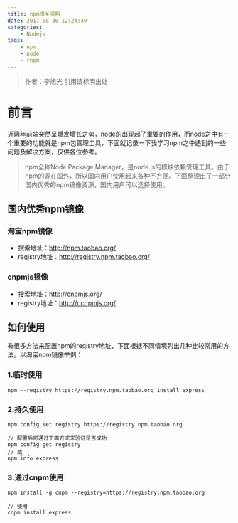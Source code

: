 ```yaml
---
title: npm相关资料
date: 2017-08-30 12:24:49
categories: 
	- Nodejs
tags:
	- npm
	- node
	- rnpm
---
```

> 作者：李旭光
> 引用请标明出处

# 前言
近两年前端突然呈爆发增长之势，node的出现起了重要的作用，而node之中有一个重要的功能就是npm包管理工具，下面就记录一下我学习npm之中遇到的一些问题及解决方案，仅供各位参考。
<!-- more -->

> npm全称Node Package Manager，是node.js的模块依赖管理工具。由于npm的源在国外，所以国内用户使用起来各种不方便。下面整理出了一部分国内优秀的npm镜像资源，国内用户可以选择使用。

## 国内优秀npm镜像

### 淘宝npm镜像
- 搜索地址：http://npm.taobao.org/
- registry地址：http://registry.npm.taobao.org/

### cnpmjs镜像
- 搜索地址：http://cnpmjs.org/
- registry地址：http://r.cnpmjs.org/

## 如何使用
有很多方法来配置npm的registry地址，下面根据不同情境列出几种比较常用的方法。以淘宝npm镜像举例：

### 1.临时使用
```
npm --registry https://registry.npm.taobao.org install express
```
### 2.持久使用

```
npm config set registry https://registry.npm.taobao.org

// 配置后可通过下面方式来验证是否成功
npm config get registry
// 或
npm info express
```
### 3.通过cnpm使用

```
npm install -g cnpm --registry=https://registry.npm.taobao.org

// 使用
cnpm install express
```

